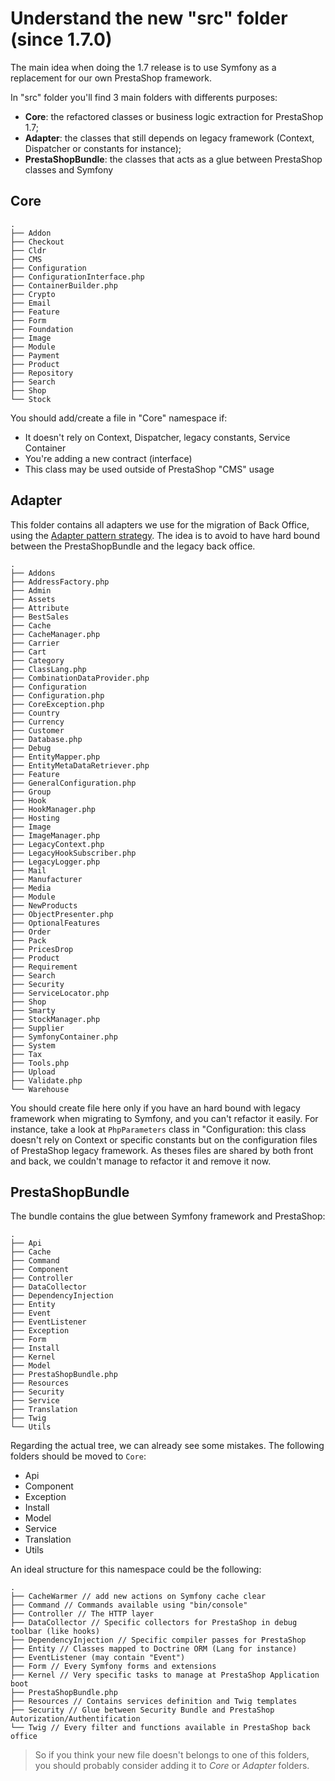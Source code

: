 # Understand the new "src" folder (since 1.7.0)

The main idea when doing the 1.7 release is to use Symfony as a replacement for our own PrestaShop framework.

In "src" folder you'll find 3 main folders with differents purposes:

* **Core**: the refactored classes or business logic extraction for PrestaShop 1.7;
* **Adapter**: the classes that still depends on legacy framework (Context, Dispatcher or constants for instance);
* **PrestaShopBundle**: the classes that acts as a glue between PrestaShop classes and Symfony

## Core

```
.
├── Addon
├── Checkout
├── Cldr
├── CMS
├── Configuration
├── ConfigurationInterface.php
├── ContainerBuilder.php
├── Crypto
├── Email
├── Feature
├── Form
├── Foundation
├── Image
├── Module
├── Payment
├── Product
├── Repository
├── Search
├── Shop
└── Stock
```

You should add/create a file in "Core" namespace if:

* It doesn't rely on Context, Dispatcher, legacy constants, Service Container
* You're adding a new contract (interface)
* This class may be used outside of PrestaShop "CMS" usage

## Adapter

This folder contains all adapters we use for the migration of Back Office, using the [Adapter pattern strategy](https://en.wikipedia.org/wiki/Adapter_pattern). The idea is to avoid to have hard bound between the PrestaShopBundle and the legacy back office.

```
.
├── Addons
├── AddressFactory.php
├── Admin
├── Assets
├── Attribute
├── BestSales
├── Cache
├── CacheManager.php
├── Carrier
├── Cart
├── Category
├── ClassLang.php
├── CombinationDataProvider.php
├── Configuration
├── Configuration.php
├── CoreException.php
├── Country
├── Currency
├── Customer
├── Database.php
├── Debug
├── EntityMapper.php
├── EntityMetaDataRetriever.php
├── Feature
├── GeneralConfiguration.php
├── Group
├── Hook
├── HookManager.php
├── Hosting
├── Image
├── ImageManager.php
├── LegacyContext.php
├── LegacyHookSubscriber.php
├── LegacyLogger.php
├── Mail
├── Manufacturer
├── Media
├── Module
├── NewProducts
├── ObjectPresenter.php
├── OptionalFeatures
├── Order
├── Pack
├── PricesDrop
├── Product
├── Requirement
├── Search
├── Security
├── ServiceLocator.php
├── Shop
├── Smarty
├── StockManager.php
├── Supplier
├── SymfonyContainer.php
├── System
├── Tax
├── Tools.php
├── Upload
├── Validate.php
└── Warehouse
```

You should create file here only if you have an hard bound with legacy framework when migrating to Symfony, and
you can't refactor it easily. For instance, take a look at `PhpParameters` class in "Configuration: this class doesn't rely on
Context or specific constants but on the configuration files of PrestaShop legacy framework. As theses files are shared by both front and back, we couldn't manage to refactor it and remove it now.

## PrestaShopBundle

The bundle contains the glue between Symfony framework and PrestaShop:

```
.
├── Api
├── Cache
├── Command
├── Component
├── Controller
├── DataCollector
├── DependencyInjection
├── Entity
├── Event
├── EventListener
├── Exception
├── Form
├── Install
├── Kernel
├── Model
├── PrestaShopBundle.php
├── Resources
├── Security
├── Service
├── Translation
├── Twig
└── Utils
```

Regarding the actual tree, we can already see some mistakes. The following folders should be moved to `Core`:

* Api
* Component
* Exception
* Install
* Model
* Service
* Translation
* Utils

An ideal structure for this namespace could be the following:

```
.
├── CacheWarmer // add new actions on Symfony cache clear
├── Command // Commands available using "bin/console"
├── Controller // The HTTP layer
├── DataCollector // Specific collectors for PrestaShop in debug toolbar (like hooks)
├── DependencyInjection // Specific compiler passes for PrestaShop
├── Entity // Classes mapped to Doctrine ORM (Lang for instance)
├── EventListener (may contain "Event")
├── Form // Every Symfony forms and extensions
├── Kernel // Very specific tasks to manage at PrestaShop Application boot
├── PrestaShopBundle.php
├── Resources // Contains services definition and Twig templates
├── Security // Glue between Security Bundle and PrestaShop Autorization/Authentification
└── Twig // Every filter and functions available in PrestaShop back office
```

> So if you think your new file doesn't belongs to one of this folders, you should probably consider adding it to *Core* or *Adapter* folders.